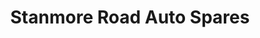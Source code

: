 ---
title: "Stanmore Road Auto Spares"
url: /christchurch/stanmore-road-auto-spares/
shop: car parts
---